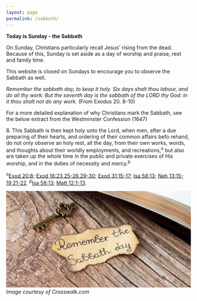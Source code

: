 ```yaml
---
layout: page
permalink: /sabbath/
---
```


**Today is Sunday - the Sabbath**

On Sunday, Christians particularly recall Jesus' rising from the dead. Because of this, Sunday is set aside as a day of worship and praise, rest and family time. 

This website is closed on Sundays to encourage you to observe the Sabbath as well.

*Remember the sabbath day, to keep it holy.*
*Six days shalt thou labour, and do all thy work:*
*But the seventh day is the sabbath of the LORD thy God: in it thou shalt not do any work.*
(From Exodus 20. 8-10)

For a more detailed explanation of why Christians mark the Sabbath, see the below extract from the Westminster Confession (1647)

<html>
<p>8. This Sabbath is then kept holy unto the Lord, when men, after a due preparing of their hearts, and ordering of their common affairs befo
rehand, do not only observe an holy rest, all the day, from their own works, words, and thoughts about their worldly employments, and recreations,<sup>o</sup> but also are taken up the whole time in the public
and private exercises of His worship, and in the duties of necessity and mercy.<sup>p</sup></p><p><sup>o</sup><a href="https://av1611.com/verseclick/gobible.php?p=Exod_20.8" class="vcVerseLink" target="_blank"
rel="noopener">Exod 20:8</a>; <a href="https://av1611.com/verseclick/gobible.php?p=Exod_16.23" class="vcVerseLink" target="_blank" rel="noopener">Exod 16:23</a>,<a href="https://av1611.com/verseclick/gobible.ph
p?p=Exod_16.25-26" class="vcVerseLink" target="_blank" rel="noopener">25-26</a>,<a href="https://av1611.com/verseclick/gobible.php?p=Exod_16.25" class="vcVerseLink" target="_blank" rel="noopener"></a><a href="h
ttps://av1611.com/verseclick/gobible.php?p=Exod_16.29-30" class="vcVerseLink" target="_blank" rel="noopener">29-30</a>; <a href="https://av1611.com/verseclick/gobible.php?p=Exod_31.15-17" class="vcVerseLink" ta
rget="_blank" rel="noopener">Exod 31:15-17</a>; <a href="https://av1611.com/verseclick/gobible.php?p=Isa_58.13" class="vcVerseLink" target="_blank" rel="noopener">Isa 58:13</a>; <a href="https://av1611.com/vers
eclick/gobible.php?p=Neh_13.15-19" class="vcVerseLink" target="_blank" rel="noopener">Neh 13:15-19</a>,<a href="https://av1611.com/verseclick/gobible.php?p=Neh_13.15" class="vcVerseLink" target="_blank" rel="no
opener"></a><a href="https://av1611.com/verseclick/gobible.php?p=Neh_13.21-22" class="vcVerseLink" target="_blank" rel="noopener">21-22</a>. <sup>p</sup><a href="https://av1611.com/verseclick/gobible.php?p=Isa_
58.13" class="vcVerseLink" target="_blank" rel="noopener">Isa 58:13</a>; <a href="https://av1611.com/verseclick/gobible.php?p=Matt_12.1-13" class="vcVerseLink" target="_blank" rel="noopener">Matt 12:1-13</a>.</
p><p></p></html>


![UoG red gown](media/sabbath.jpg)
<br>*Image courtesy of Crosswalk.com*
